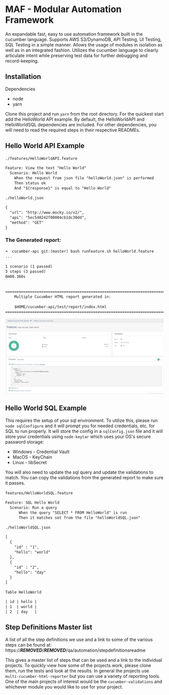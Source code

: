 # MAF - Modular Automation Framework

An expandable fast, easy to use automation framework built in the cucumber language.  Supports AWS S3/DynamoDB, API Testing, UI Testing, SQL Testing in a simple manner.  Allows the usage of modules in isolation as well as in an integrated fashion.  Utilizes the cucumber language to clearly articulate intent while preserving test data for further debugging and record-keeping.

## Installation
Dependencies
- node
- yarn

Clone this project and run `yarn` from the root directory.  For the quickest start add the HelloWorld API example.  By default, the HelloWorldAPI and HelloWorldSQL dependencies are included.  For other dependencies, you will need to read the required steps in their respective READMEs.

## Hello World API Example

`./features/HelloWorldAPI.feature`
```
Feature: View the text "Hello World"
  Scenario: Hello World
    When the request from json file "helloWorld.json" is performed
    Then status ok
    And "${response}" is equal to "Hello World"
```
`./helloWorld.json`
```
{
  "url": "http://www.mocky.io/v2/",
  "api": "5ec540242f00004cb1dc30dd",
  "method": "GET"
}
```

### The Generated report:
```
➜  cucumber-api git:(master) bash runFeature.sh helloWorld.feature
...

1 scenario (1 passed)
3 steps (3 passed)
0m00.360s


=====================================================================================
    Multiple Cucumber HTML report generated in:

    $HOME/cucumber-api/test/report/index.html
=====================================================================================
```

![ApiResult](./APIResult.png)


## Hello World SQL Example

This requires the setup of your sql environment.  To utilize this, please run `node sqlConfigure` and it will prompt you for needed credentials, etc. for SQL to run properly.    It will store the config in a `sqlConfig.json` file and it will store your credentials using `node-keytar` which uses your OS's secure password storage:
- Windows - Credential Vault
- MacOS - KeyChain
- Linux - libSecret

You will also need to update the sql query and update the validations to match.  You can copy the validations from the generated report to make sure it passes.

`features/HelloWorldSQL.feature`
```
Feature: SQL Hello World
  Scenario: Run a query
      When the query "SELECT * FROM HelloWorld" is run
      Then it matches set from the file "helloWorldSQL.json"
```
`./helloWorldSQL.json`
```
[
  {
    "id" : "1",
    "hello": "world"
  },
  {
    "id" : "2",
    "hello": "day"
  }
]
```
`Table HelloWorld`
```
| id | hello |
| 1  | world |
| 2  | day   |
```

## Step Definitions Master list
A list of all the step definitions we use and a link to some of the various steps can be found at:
https://***REMOVED***/***REMOVED***/qa/automation/stepdefinitionsreadme

This gives a master list of steps that can be used and a link to the individual projects.  To quickly view how some of the projects work, please clone them, run the tests and look at the results.  In general the projects use `multi-cucumber-html-reporter` but you can use a variety of reporting tools.  One of the main projects of interest would be the `cucumber-validations` and whichever module you would like to use for your project.
